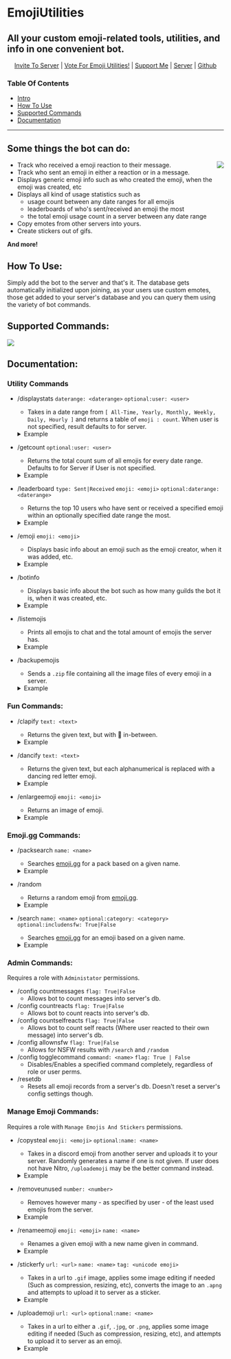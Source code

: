 # EmojiUtilities

## All your custom emoji-related tools, utilities, and info in one convenient bot.

<p align="center"> <a href="https://discord.com/api/oauth2/authorize?client_id=757326308547100712&permissions=1074129984&scope=bot%20applications.commands">Invite To Server</a> | <a href="https://top.gg/bot/757326308547100712/vote">Vote For Emoji Utilities!</a> | <a href="https://sethdev.ca/support-me">Support Me</a> | <a href="https://discord.gg/XaeERFAVfb">Server</a> | <a href="https://github.com/SethCohen/EmojiUtilities">Github</a></p>

### Table Of Contents

- [Intro](#some-things-the-bot-can-do)
- [How To Use](#how-to-use)
- [Supported Commands](#supported-commands)
- [Documentation](#documentation)

---

## Some things the bot can do:

<img align="right" src="https://i.imgur.com/ngY7lUP.gif">

- Track who received a emoji reaction to their message.
- Track who sent an emoji in either a reaction or in a message.
- Displays generic emoji info such as who created the emoji, when the emoji was created, etc
- Displays all kind of usage statistics such as
    - usage count between any date ranges for all emojis
    - leaderboards of who's sent/received an emoji the most
    - the total emoji usage count in a server between any date range
- Copy emotes from other servers into yours.
- Create stickers out of gifs.

**And more!**

## How To Use:

Simply add the bot to the server and that's it. The database gets automatically initialized upon joining, as your users
use custom emotes, those get added to your server's database and you can query them using the variety of bot commands.

## Supported Commands:

![](https://i.imgur.com/yt6P22D.png)

## Documentation:

### Utility Commands

- /displaystats `daterange: <daterange>` `optional:user: <user>`
    - Takes in a date range from `[ All-Time, Yearly, Monthly, Weekly, Daily, Hourly ]` and returns a table
      of `emoji : count`. When user is not specified, result defaults to for server.
  <details>
    <summary>Example</summary>

  ![](https://i.imgur.com/R3gbrMt.gif)
  </details>
- /getcount `optional:user: <user>`
    - Returns the total count sum of all emojis for every date range. Defaults to for Server if User is not specified.
  <details>
    <summary>Example</summary>

  ![](https://i.imgur.com/WLqqdOH.gif)
  </details>
- /leaderboard `type: Sent|Received` `emoji: <emoji>` `optional:daterange: <daterange>`
    - Returns the top 10 users who have sent or received a specified emoji within an optionally specified date range the
      most.
  <details>
    <summary>Example</summary>

  ![](https://i.imgur.com/k2riODl.gif)
  </details>
- /emoji `emoji: <emoji>`
    - Displays basic info about an emoji such as the emoji creator, when it was added, etc.
  <details>
    <summary>Example</summary>

  ![](https://i.imgur.com/dqHq2ys.gif)
  </details>
- /botinfo
    - Displays basic info about the bot such as how many guilds the bot it is, when it was created, etc.
  <details>
    <summary>Example</summary>

  ![](https://i.imgur.com/gWtlEfl.gif)
  </details>
- /listemojis
    - Prints all emojis to chat and the total amount of emojis the server has.
  <details>
    <summary>Example</summary>

  ![](https://i.imgur.com/49ZlRQ5.gif)
  </details>
- /backupemojis
    - Sends a `.zip` file containing all the image files of every emoji in a server.
  <details>
    <summary>Example</summary>

  ![](https://i.imgur.com/4RDxIHt.gif)
  </details>

### Fun Commands:

- /clapify `text: <text>`
    - Returns the given text, but with 👏 in-between.
  <details>
    <summary>Example</summary>

  ![](https://i.imgur.com/yD3bVdN.gif)
  </details>
- /dancify `text: <text>`
    - Returns the given text, but each alphanumerical is replaced with a dancing red letter emoji.
  <details>
    <summary>Example</summary>

  ![](https://i.imgur.com/K1LXTaL.gif)
  </details>
- /enlargeemoji `emoji: <emoji>`
    - Returns an image of emoji.
  <details>
    <summary>Example</summary>

  ![](https://i.imgur.com/w5tpYzW.gif)
  </details>

### Emoji.gg Commands:

- /packsearch `name: <name>`
    - Searches [emoji.gg](https://emoji.gg/) for a pack based on a given name.
  <details>
    <summary>Example</summary>

  ![](https://i.imgur.com/HZTH7x2.gif)
  </details>
- /random
    - Returns a random emoji from [emoji.gg](https://emoji.gg/).
  <details>
    <summary>Example</summary>

  ![](https://i.imgur.com/GZGUiDS.gif)
  </details>
- /search `name: <name>` `optional:category: <category>` `optional:includensfw: True|False`
    - Searches [emoji.gg](https://emoji.gg/) for an emoji based on a given name.
  <details>
    <summary>Example</summary>

  ![](https://i.imgur.com/xith6Ss.gif)
  </details>

### Admin Commands:

Requires a role with `Administator` permissions.

- /config countmessages `flag: True|False`
    - Allows bot to count messages into server's db.
- /config countreacts `flag: True|False`
    - Allows bot to count reacts into server's db.
- /config countselfreacts `flag: True|False`
    - Allows bot to count self reacts (Where user reacted to their own message) into server's db.
- /config allownsfw `flag: True|False`
    - Allows for NSFW results with `/search` and `/random`
- /config togglecommand `command: <name>` `flag: True | False`
    - Disables/Enables a specified command completely, regardless of role or user perms.
- /resetdb
    - Resets all emoji records from a server's db. Doesn't reset a server's config settings though.

### Manage Emoji Commands:

Requires a role with `Manage Emojis And Stickers` permissions.

- /copysteal `emoji: <emoji>` `optional:name: <name>`
    - Takes in a discord emoji from another server and uploads it to your server. Randomly generates a name if one is
      not given. If user does not have Nitro, `/uploademoji` may be the better command instead.
  <details>
    <summary>Example</summary>

  ![](https://i.imgur.com/VsfavtA.gif)
  </details>
- /removeunused `number: <number>`
    - Removes however many - as specified by user - of the least used emojis from the server.
  <details>
    <summary>Example</summary>

  ![](https://i.imgur.com/xp6crXx.gif)
  </details>
- /renameemoji `emoji: <emoji>` `name: <name>`
    - Renames a given emoji with a new name given in command.
  <details>
    <summary>Example</summary>

  ![](https://i.imgur.com/msJTwMz.gif)
  </details>
- /stickerfy `url: <url>` `name: <name>` `tag: <unicode emoji>`
    - Takes in a url to `.gif` image, applies some image editing if needed (Such as compression, resizing, etc),
      converts the image to an `.apng` and attempts to upload it to server as a sticker.
  <details>
    <summary>Example</summary>

  ![](https://i.imgur.com/8Ah2bmU.gif)
  </details>
- /uploademoji `url: <url>` `optional:name: <name>`
    - Takes in a url to either a `.gif`, `.jpg`, or `.png`, applies some image editing if needed (Such as compression,
      resizing, etc), and attempts to upload it to server as an emoji.
  <details>
    <summary>Example</summary>

  ![](https://i.imgur.com/SL47Py5.gif)
  </details>
